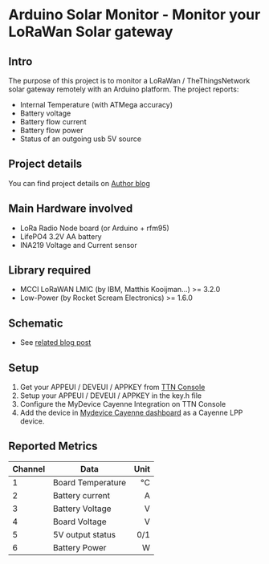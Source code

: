 # Arduino Solar Monitor - Monitor your LoRaWan Solar gateway

## Intro
The purpose of this project is to monitor a LoRaWan / TheThingsNetwork solar gateway remotely with an Arduino platform. The project reports:
- Internal Temperature (with ATMega accuracy)
- Battery voltage
- Battery flow current
- Battery flow power
- Status of an outgoing usb 5V source

## Project details

You can find project details on [Author blog](https://www.disk91.com/2020/projects/iot/lorawan-solar-gateway-monitoring/)

## Main Hardware involved
- LoRa Radio Node board (or Arduino + rfm95)
- LifePO4 3.2V AA battery
- INA219 Voltage and Current sensor

## Library required
- MCCI LoRaWAN LMIC (by IBM, Matthis Kooijman...) >= 3.2.0
- Low-Power (by Rocket Scream Electronics) >= 1.6.0

## Schematic
- See [related blog post](https://www.disk91.com/2020/projects/iot/lorawan-solar-gateway-monitoring/)


## Setup
1. Get your APPEUI / DEVEUI / APPKEY from [TTN Console](https://console.thethingsnetwork.org)
2. Setup your APPEUI / DEVEUI / APPKEY in the key.h file
3. Configure the MyDevice Cayenne Integration on TTN Console
4. Add the device in [Mydevice Cayenne dashboard](https://cayenne.mydevices.com) as a Cayenne LPP device.

## Reported Metrics

| Channel | Data              | Unit |
|---------|-------------------|-----:|
| 1       | Board Temperature | °C   |
| 2       | Battery current   |  A   |
| 3       | Battery Voltage   |  V   |
| 4       | Board Voltage     |  V   |
| 5       | 5V output status  |  0/1 |
| 6       | Battery Power     |  W   |





